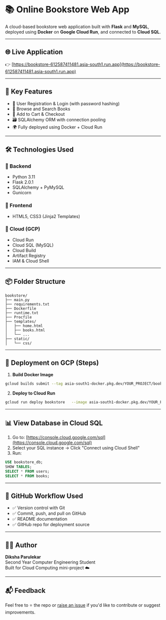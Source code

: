 
# 📚 Online Bookstore Web App

A cloud-based bookstore web application built with **Flask** and **MySQL**, deployed using **Docker** on **Google Cloud Run**, and connected to **Cloud SQL**.

---

## 🌐 Live Application

👉 [https://bookstore-612587411481.asia-south1.run.app](https://bookstore-612587411481.asia-south1.run.app)

---

## 🚀 Key Features

- 👤 User Registration & Login (with password hashing)
- 📖 Browse and Search Books
- 🛒 Add to Cart & Checkout
- 🗃️ SQLAlchemy ORM with connection pooling
- 🌍 Fully deployed using Docker + Cloud Run

---

## 🛠️ Technologies Used

### 📌 Backend
- Python 3.11
- Flask 2.0.1
- SQLAlchemy + PyMySQL
- Gunicorn

### 📌 Frontend
- HTML5, CSS3 (Jinja2 Templates)

### 📌 Cloud (GCP)
- Cloud Run
- Cloud SQL (MySQL)
- Cloud Build
- Artifact Registry
- IAM & Cloud Shell

---

## 📦 Folder Structure

```
bookstore/
├── main.py
├── requirements.txt
├── Dockerfile
├── runtime.txt
├── Procfile
├── templates/
│   ├── home.html
│   ├── books.html
│   └── ...
├── static/
│   └── css/
```

---

## 🔧 Deployment on GCP (Steps)

1. **Build Docker Image**
```bash
gcloud builds submit --tag asia-south1-docker.pkg.dev/YOUR_PROJECT/bookstore-gcp/bookstore-app
```

2. **Deploy to Cloud Run**
```bash
gcloud run deploy bookstore   --image asia-south1-docker.pkg.dev/YOUR_PROJECT/bookstore-gcp/bookstore-app   --region asia-south1   --allow-unauthenticated   --set-env-vars "DB_HOST=YOUR_DB_IP,DB_USER=root,DB_PASS=yourpass,DB_NAME=bookstore_db,SECRET_KEY=secret"
```

---

## 📊 View Database in Cloud SQL

1. Go to: [https://console.cloud.google.com/sql](https://console.cloud.google.com/sql)
2. Select your SQL instance → Click "Connect using Cloud Shell"
3. Run:
```sql
USE bookstore_db;
SHOW TABLES;
SELECT * FROM users;
SELECT * FROM books;
```

---

## 📍 GitHub Workflow Used

- ✅ Version control with Git
- ✅ Commit, push, and pull on GitHub
- ✅ README documentation
- ✅ GitHub repo for deployment source

---

## 🙋‍♀️ Author

**Diksha Parulekar**  
Second Year Computer Engineering Student  
Built for Cloud Computing mini-project ☁️

---

## 📬 Feedback

Feel free to ⭐ the repo or [raise an issue](https://github.com/your-username/bookstore-gcp/issues) if you'd like to contribute or suggest improvements.
